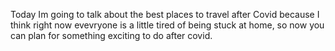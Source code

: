 Today Im going to talk about the best places to travel after Covid because I think right now evevryone is a little tired of being stuck at home, so now you can plan for something exciting to do after covid.
